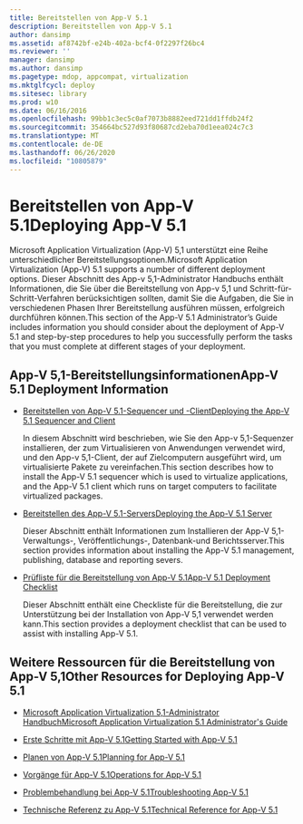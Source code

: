 ```yaml
---
title: Bereitstellen von App-V 5.1
description: Bereitstellen von App-V 5.1
author: dansimp
ms.assetid: af8742bf-e24b-402a-bcf4-0f2297f26bc4
ms.reviewer: ''
manager: dansimp
ms.author: dansimp
ms.pagetype: mdop, appcompat, virtualization
ms.mktglfcycl: deploy
ms.sitesec: library
ms.prod: w10
ms.date: 06/16/2016
ms.openlocfilehash: 99bb1c3ec5c0af7073b8882eed721dd1ffdb24f2
ms.sourcegitcommit: 354664bc527d93f80687cd2eba70d1eea024c7c3
ms.translationtype: MT
ms.contentlocale: de-DE
ms.lasthandoff: 06/26/2020
ms.locfileid: "10805879"
---
```

# <span data-ttu-id="81538-103">Bereitstellen von App-V 5.1</span><span class="sxs-lookup"><span data-stu-id="81538-103">Deploying App-V 5.1</span></span>


<span data-ttu-id="81538-104">Microsoft Application Virtualization (App-V) 5,1 unterstützt eine Reihe unterschiedlicher Bereitstellungsoptionen.</span><span class="sxs-lookup"><span data-stu-id="81538-104">Microsoft Application Virtualization (App-V) 5.1 supports a number of different deployment options.</span></span> <span data-ttu-id="81538-105">Dieser Abschnitt des App-v 5,1-Administrator Handbuchs enthält Informationen, die Sie über die Bereitstellung von App-v 5,1 und Schritt-für-Schritt-Verfahren berücksichtigen sollten, damit Sie die Aufgaben, die Sie in verschiedenen Phasen Ihrer Bereitstellung ausführen müssen, erfolgreich durchführen können.</span><span class="sxs-lookup"><span data-stu-id="81538-105">This section of the App-V 5.1 Administrator’s Guide includes information you should consider about the deployment of App-V 5.1 and step-by-step procedures to help you successfully perform the tasks that you must complete at different stages of your deployment.</span></span>

## <a href="" id="---------app-v-5-1-deployment-information"></a> <span data-ttu-id="81538-106">App-V 5,1-Bereitstellungsinformationen</span><span class="sxs-lookup"><span data-stu-id="81538-106">App-V 5.1 Deployment Information</span></span>


-   [<span data-ttu-id="81538-107">Bereitstellen von App-V 5.1-Sequencer und -Client</span><span class="sxs-lookup"><span data-stu-id="81538-107">Deploying the App-V 5.1 Sequencer and Client</span></span>](deploying-the-app-v-51-sequencer-and-client.md)

    <span data-ttu-id="81538-108">In diesem Abschnitt wird beschrieben, wie Sie den App-v 5,1-Sequenzer installieren, der zum Virtualisieren von Anwendungen verwendet wird, und den App-v 5,1-Client, der auf Zielcomputern ausgeführt wird, um virtualisierte Pakete zu vereinfachen.</span><span class="sxs-lookup"><span data-stu-id="81538-108">This section describes how to install the App-V 5.1 sequencer which is used to virtualize applications, and the App-V 5.1 client which runs on target computers to facilitate virtualized packages.</span></span>

-   [<span data-ttu-id="81538-109">Bereitstellen des App-V 5.1-Servers</span><span class="sxs-lookup"><span data-stu-id="81538-109">Deploying the App-V 5.1 Server</span></span>](deploying-the-app-v-51-server.md)

    <span data-ttu-id="81538-110">Dieser Abschnitt enthält Informationen zum Installieren der App-V 5,1-Verwaltungs-, Veröffentlichungs-, Datenbank-und Berichtsserver.</span><span class="sxs-lookup"><span data-stu-id="81538-110">This section provides information about installing the App-V 5.1 management, publishing, database and reporting severs.</span></span>

-   [<span data-ttu-id="81538-111">Prüfliste für die Bereitstellung von App-V 5.1</span><span class="sxs-lookup"><span data-stu-id="81538-111">App-V 5.1 Deployment Checklist</span></span>](app-v-51-deployment-checklist.md)

    <span data-ttu-id="81538-112">Dieser Abschnitt enthält eine Checkliste für die Bereitstellung, die zur Unterstützung bei der Installation von App-V 5,1 verwendet werden kann.</span><span class="sxs-lookup"><span data-stu-id="81538-112">This section provides a deployment checklist that can be used to assist with installing App-V 5.1.</span></span>

## <span data-ttu-id="81538-113">Weitere Ressourcen für die Bereitstellung von App-V 5,1</span><span class="sxs-lookup"><span data-stu-id="81538-113">Other Resources for Deploying App-V 5.1</span></span>


-   [<span data-ttu-id="81538-114">Microsoft Application Virtualization 5,1-Administrator Handbuch</span><span class="sxs-lookup"><span data-stu-id="81538-114">Microsoft Application Virtualization 5.1 Administrator's Guide</span></span>](microsoft-application-virtualization-51-administrators-guide.md)

-   [<span data-ttu-id="81538-115">Erste Schritte mit App-V 5.1</span><span class="sxs-lookup"><span data-stu-id="81538-115">Getting Started with App-V 5.1</span></span>](getting-started-with-app-v-51.md)

-   [<span data-ttu-id="81538-116">Planen von App-V 5.1</span><span class="sxs-lookup"><span data-stu-id="81538-116">Planning for App-V 5.1</span></span>](planning-for-app-v-51.md)

-   [<span data-ttu-id="81538-117">Vorgänge für App-V 5.1</span><span class="sxs-lookup"><span data-stu-id="81538-117">Operations for App-V 5.1</span></span>](operations-for-app-v-51.md)

-   [<span data-ttu-id="81538-118">Problembehandlung bei App-V 5.1</span><span class="sxs-lookup"><span data-stu-id="81538-118">Troubleshooting App-V 5.1</span></span>](troubleshooting-app-v-51.md)

-   [<span data-ttu-id="81538-119">Technische Referenz zu App-V 5.1</span><span class="sxs-lookup"><span data-stu-id="81538-119">Technical Reference for App-V 5.1</span></span>](technical-reference-for-app-v-51.md)






 

 





